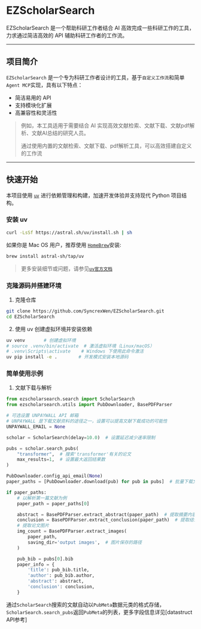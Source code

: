 # EZScholarSearch

EZScholarSearch 是一个帮助科研工作者结合 AI 高效完成一些科研工作的工具，力求通过简洁高效的 API 辅助科研工作者的工作流。

---

## 项目简介

`EZScholarSearch` 是一个专为科研工作者设计的工具，基于`自定义工作流`和简单`Agent MCP`实现，具有以下特点：

- 简洁易用的 API
- 支持模块化扩展
- 高兼容性和灵活性

> 例如，本工具适用于需要结合 AI 实现高效文献检索、文献下载、文献pdf解析、文献AI总结的研究人员。
>
> 通过使用内置的文献检索、文献下载、pdf解析工具，可以高效搭建自定义的工作流

---

## 快速开始

本项目使用 [`uv`](https://github.com/astral-sh/uv) 进行依赖管理和构建，加速开发体验并支持现代 Python 项目结构。

### 安装 uv

```bash
curl -LsSf https://astral.sh/uv/install.sh | sh
```

如果你是 Mac OS 用户，推荐使用 [`HomeBrew`](https://brew.sh/)安装:

```bash
brew install astral-sh/tap/uv
```

> 更多安装细节或问题，请参见[`uv官方文档`](https://github.com/astral-sh/uv)

### 克隆源码并搭建环境

1. 克隆仓库

```bash
git clone https://github.com/SyncrexWen/EZScholarSearch.git
cd EZScholarSearch
```

2. 使用 uv 创建虚拟环境并安装依赖

```bash
uv venv       # 创建虚拟环境
# source .venv/bin/activate  # 激活虚拟环境（Linux/macOS）
# .venv\Scripts\activate    # Windows 下使用此命令激活
uv pip install -e .        # 开发模式安装本地源码
```

### 简单使用示例

1. 文献下载与解析

```python
from ezscholarsearch.search import ScholarSearch
from ezscholarsearch.utils import PubDownloader, BasePDFParser

# 可选设置 UNPAYWALL API 邮箱
# UNPAYWALL 是下载文献资料的途径之一，设置可以提高文献下载成功的可能性
UNPAYWALL_EMAIL = None

scholar = ScholarSearch(delay=10.0)  # 设置延迟减少速率限制

pubs = scholar.search_pubs(
    "transformer",  # 搜索'transformer'有关的论文
    max_results=1,  # 设置最大返回结果数
)

PubDownloader.config_api_email(None)
paper_paths = [PubDownloader.download(pub) for pub in pubs]  # 批量下载文献

if paper_paths:
  	# 以解析第一篇文献为例
    paper_path = paper_paths[0]

    abstract = BasePDFParser.extract_abstract(paper_path)  # 提取摘要内容
    conclusion = BasePDFParser.extract_conclusion(paper_path)  # 提取结论内容
    # 提取论文图片
    img_count = BasePDFParser.extract_images(
        paper_path,
        saving_dir='output images',  # 图片保存的路径
    )

    pub_bib = pubs[0].bib
    paper_info = {
        'title': pub_bib.title,
        'author': pub_bib.author,
        'abstract': abstract,
        'conclusion': conclusion,
    }
```

通过`ScholarSearch`搜索的文献自动以`PubMeta`数据元类的格式存储，`ScholarSearch.search_pubs`返回`PubMeta`的列表，更多字段信息详见[datastruct API参考]
